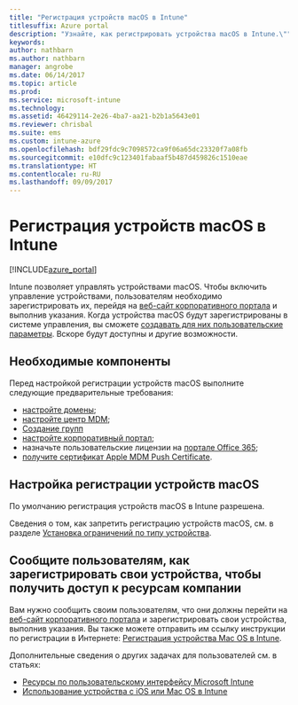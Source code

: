 ```yaml
---
title: "Регистрация устройств macOS в Intune"
titlesuffix: Azure portal
description: "Узнайте, как регистрировать устройства macOS в Intune.\""
keywords: 
author: nathbarn
ms.author: nathbarn
manager: angrobe
ms.date: 06/14/2017
ms.topic: article
ms.prod: 
ms.service: microsoft-intune
ms.technology: 
ms.assetid: 46429114-2e26-4ba7-aa21-b2b1a5643e01
ms.reviewer: chrisbal
ms.suite: ems
ms.custom: intune-azure
ms.openlocfilehash: bdf29fdc9c7098572ca9f06a65dc23320f7a08fb
ms.sourcegitcommit: e10dfc9c123401fabaaf5b487d459826c1510eae
ms.translationtype: HT
ms.contentlocale: ru-RU
ms.lasthandoff: 09/09/2017
---
```

# <a name="enroll-macos-devices-in-intune"></a>Регистрация устройств macOS в Intune

[!INCLUDE[azure_portal](./includes/azure_portal.md)]

Intune позволяет управлять устройствами macOS. Чтобы включить управление устройствами, пользователям необходимо зарегистрировать их, перейдя на [веб-сайт корпоративного портала](http://portal.manage.microsoft.com) и выполнив указания. Когда устройства macOS будут зарегистрированы в системе управления, вы сможете [создавать для них пользовательские параметры](custom-settings-macos.md). Вскоре будут доступны и другие возможности.

## <a name="prerequisites"></a>Необходимые компоненты

Перед настройкой регистрации устройств macOS выполните следующие предварительные требования:

- [настройте домены](custom-domain-name-configure.md);
- [настройте центр MDM](mdm-authority-set.md);
- [Создание групп](https://docs.microsoft.com/intune-classic/get-started/start-with-a-paid-subscription-to-microsoft-intune-step-5)
- [настройте корпоративный портал](company-portal-app.md);
- назначьте пользовательские лицензии на [портале Office 365](http://go.microsoft.com/fwlink/p/?LinkId=698854);
- [получите сертификат Apple MDM Push Certificate](apple-mdm-push-certificate-get.md).

## <a name="set-up-macos-enrollment"></a>Настройка регистрации устройств macOS

По умолчанию регистрация устройств macOS в Intune разрешена.

Сведения о том, как запретить регистрацию устройств macOS, см. в разделе [Установка ограничений по типу устройства](enrollment-restrictions-set.md).

## <a name="tell-your-users-how-to-enroll-their-devices-to-access-company-resources"></a>Сообщите пользователям, как зарегистрировать свои устройства, чтобы получить доступ к ресурсам компании

Вам нужно сообщить своим пользователям, что они должны перейти на [веб-сайт корпоративного портала](http://portal.manage.microsoft.com) и зарегистрировать свои устройства, выполнив указания. Вы также можете отправить им ссылку инструкции по регистрации в Интернете: [Регистрация устройства Mac OS в Intune](https://docs.microsoft.com/intune-user-help/enroll-your-device-in-intune-macos).

Дополнительные сведения о других задачах для пользователей см. в статьях:

- [Ресурсы по пользовательскому интерфейсу Microsoft Intune](end-user-educate.md)
- [Использование устройства с iOS или Mac OS в Intune](https://docs.microsoft.com/intune-user-help/using-your-ios-or-mac-os-x-device-with-intune)
